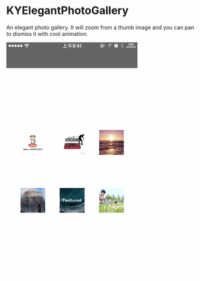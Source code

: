 # KYElegantPhotoGallery
An elegant photo gallery. It will zoom from a thumb image and you can pan to dismiss it with cool animation.

![](demo.gif)

